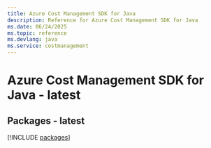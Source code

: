```yaml
---
title: Azure Cost Management SDK for Java
description: Reference for Azure Cost Management SDK for Java
ms.date: 06/24/2025
ms.topic: reference
ms.devlang: java
ms.service: costmanagement
---
```

# Azure Cost Management SDK for Java - latest
## Packages - latest
[!INCLUDE [packages](cost-management-index.md)]